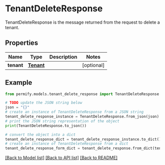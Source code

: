 # TenantDeleteResponse

TenantDeleteResponse is the message returned from the request to delete a tenant.

## Properties

Name | Type | Description | Notes
------------ | ------------- | ------------- | -------------
**tenant** | [**Tenant**](Tenant.md) |  | [optional] 

## Example

```python
from permify.models.tenant_delete_response import TenantDeleteResponse

# TODO update the JSON string below
json = "{}"
# create an instance of TenantDeleteResponse from a JSON string
tenant_delete_response_instance = TenantDeleteResponse.from_json(json)
# print the JSON string representation of the object
print(TenantDeleteResponse.to_json())

# convert the object into a dict
tenant_delete_response_dict = tenant_delete_response_instance.to_dict()
# create an instance of TenantDeleteResponse from a dict
tenant_delete_response_form_dict = tenant_delete_response.from_dict(tenant_delete_response_dict)
```
[[Back to Model list]](../README.md#documentation-for-models) [[Back to API list]](../README.md#documentation-for-api-endpoints) [[Back to README]](../README.md)



